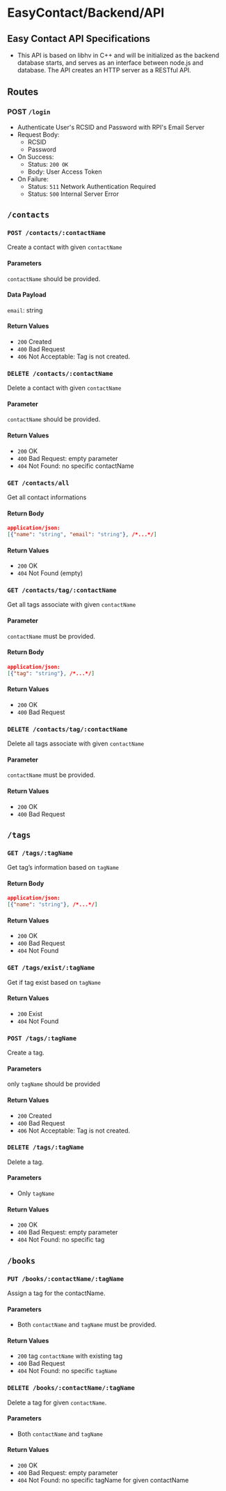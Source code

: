 # EasyContact/Backend/API
## Easy Contact API Specifications
- This API is based on libhv in C++ and will be initialized as the backend database starts, and serves as an interface between node.js and database.  The API creates an HTTP server as a RESTful API.  
## Routes
### **POST** `/login`
- Authenticate User's RCSID and Password with RPI's Email Server
- Request Body:
  - RCSID
  - Password
- On Success:
  - Status: `200 OK`
  - Body: User Access Token
- On Failure: 
  - Status: `511` Network Authentication Required
  - Status: `500` Internal Server Error

## `/contacts`
### `POST /contacts/:contactName`
Create a contact with given `contactName`

#### Parameters
`contactName` should be provided.

#### Data Payload
`email`: string

#### Return Values
- `200` Created
- `400` Bad Request
- `406` Not Acceptable: Tag is not created.


### `DELETE /contacts/:contactName`
Delete a contact with given `contactName`

#### Parameter
`contactName` should be provided.

#### Return Values
- `200` OK
- `400` Bad Request: empty parameter
- `404` Not Found: no specific contactName


### `GET /contacts/all`
Get all contact informations

#### Return Body
```json
application/json: 
[{"name": "string", "email": "string"}, /*...*/]
```

#### Return Values
- `200` OK
- `404` Not Found (empty)


### `GET /contacts/tag/:contactName`
Get all tags associate with given `contactName`

#### Parameter
`contactName` must be provided.

#### Return Body
```json
application/json: 
[{"tag": "string"}, /*...*/]
```

#### Return Values
- `200` OK
- `400` Bad Request


### `DELETE /contacts/tag/:contactName`
Delete all tags associate with given `contactName`

#### Parameter
`contactName` must be provided.

#### Return Values
- `200` OK
- `400` Bad Request



## `/tags`
### `GET /tags/:tagName`
Get tag’s information based on `tagName` 

#### Return Body
```json
application/json: 
[{"name": "string"}, /*...*/]
```

#### Return Values
- `200` OK
- `400` Bad Request
- `404` Not Found


### `GET /tags/exist/:tagName`
Get if tag exist based on `tagName`

#### Return Values
- `200` Exist
- `404` Not Found


### `POST /tags/:tagName` 
Create a tag.

#### Parameters
only `tagName` should be provided

#### Return Values
- `200` Created 
- `400` Bad Request
- `406` Not Acceptable: Tag is not created.


### `DELETE /tags/:tagName`
Delete a tag.

#### Parameters
- Only `tagName`

#### Return Values
- `200` OK
- `400` Bad Request: empty parameter
- `404` Not Found: no specific tag



## `/books`
### `PUT /books/:contactName/:tagName`
Assign a tag for the contactName.

#### Parameters
- Both `contactName` and `tagName` must be provided.

#### Return Values
- `200` tag `contactName` with existing tag
- `400` Bad Request
- `404` Not Found: no specific `tagName`


### `DELETE /books/:contactName/:tagName`
Delete a tag for given `contactName`.

#### Parameters
- Both `contactName` and `tagName`

#### Return Values
- `200` OK
- `400` Bad Request: empty parameter
- `404` Not Found: no specific tagName for given contactName
